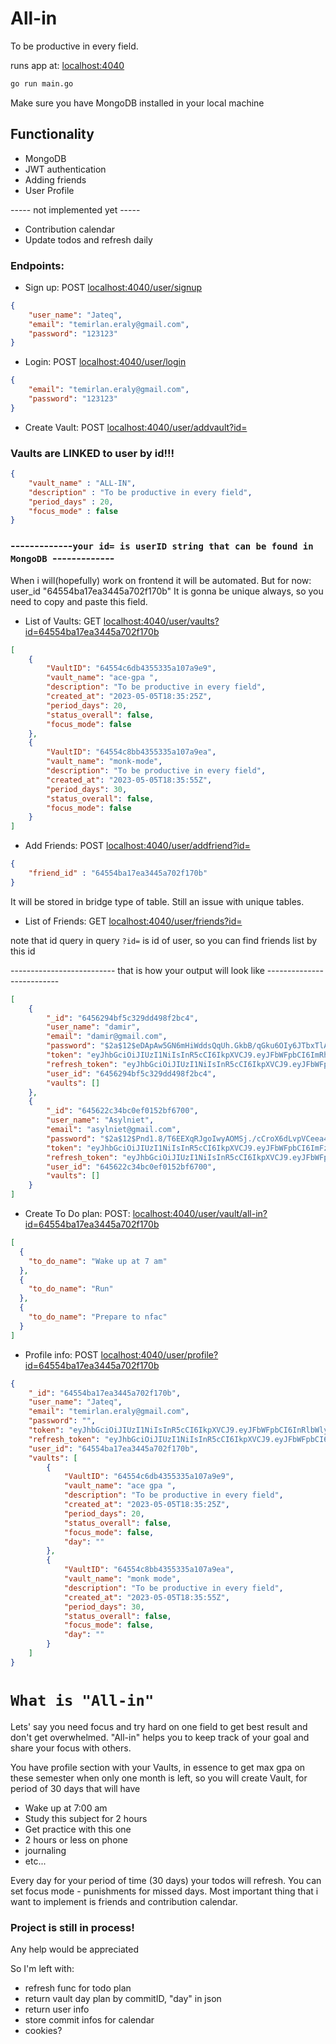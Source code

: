 # All-in

To be productive in every field.

runs app at: [localhost:4040](http://localhost:4040/)
```bash
go run main.go
```
Make sure you have MongoDB installed in your local machine
## Functionality
- MongoDB
- JWT authentication
- Adding friends
- User Profile

----- not implemented yet -----

- Contribution calendar 
- Update todos and refresh daily


### Endpoints:
- Sign up: POST [localhost:4040/user/signup](http://localhost:4040/user/signup)
```json
{
    "user_name": "Jateq",
    "email": "temirlan.eraly@gmail.com",
    "password": "123123"
}
```
- Login: POST [localhost:4040/user/login](http://localhost:4040/user/login)

```json
{   
    "email": "temirlan.eraly@gmail.com",
    "password": "123123"
}
```



- Create Vault: POST [localhost:4040/user/addvault?id=](http://localhost:4040/user/addvault?id=)



### Vaults are LINKED to user by id!!!
```json 
{
    "vault_name" : "ALL-IN",
    "description" : "To be productive in every field",
    "period_days" : 20,
    "focus_mode" : false
}
```
### -------------`your id= is userID string that can be found in MongoDB `-------------
When i will(hopefully) work on frontend it will be automated. But for now:
user_id
"64554ba17ea3445a702f170b" It is gonna be unique always, so you need to copy and paste this field.
- List of Vaults: GET [localhost:4040/user/vaults?id=64554ba17ea3445a702f170b](http://localhost:4040/user/vaults?id=64554ba17ea3445a702f170b)
```json
[
    {
        "VaultID": "64554c6db4355335a107a9e9",
        "vault_name": "ace-gpa ",
        "description": "To be productive in every field",
        "created_at": "2023-05-05T18:35:25Z",
        "period_days": 20,
        "status_overall": false,
        "focus_mode": false
    },
    {
        "VaultID": "64554c8bb4355335a107a9ea",
        "vault_name": "monk-mode",
        "description": "To be productive in every field",
        "created_at": "2023-05-05T18:35:55Z",
        "period_days": 30,
        "status_overall": false,
        "focus_mode": false
    }
]
```
- Add Friends: POST [localhost:4040/user/addfriend?id=](http://localhost:4040/user/addfriend?id=)
```json
{
    "friend_id" : "64554ba17ea3445a702f170b"
}
```
It will be stored in bridge type of table. Still an issue with unique tables.

- List of Friends: GET [localhost:4040/user/friends?id=](http://localhost:4040/user/friends?id=)

note that id query in query `?id=` is id of user, so you can find friends list by this id 

-------------------------- that is how your output will look like --------------------------
```json
[
    {
        "_id": "6456294bf5c329dd498f2bc4",
        "user_name": "damir",
        "email": "damir@gmail.com",
        "password": "$2a$12$eDApAw5GN6mHiWddsQqUh.GkbB/qGku6OIy6JTbxTlAjvRXfFR8lu",
        "token": "eyJhbGciOiJIUzI1NiIsInR5cCI6IkpXVCJ9.eyJFbWFpbCI6ImRhbWlyQGdtYWlsLmNvbSIsIlVzZXIiOiJkYW1pciIsIlVpZCI6IjY0NTYyOTRiZjVjMzI5ZGQ0OThmMmJjNCIsImV4cCI6MTY4MzQ1NDY2N30.os2J3MKs8PpM9_BaZjIcP8KH0iRjxgIKIXUc77vVGlo",
        "refresh_token": "eyJhbGciOiJIUzI1NiIsInR5cCI6IkpXVCJ9.eyJFbWFpbCI6IiIsIlVzZXIiOiIiLCJVaWQiOiIiLCJleHAiOjE2ODM0NTQ2Njd9.EJajWf1FCWB6nAjoGYWAX5PH-2FBvTKk1tuac737OVw",
        "user_id": "6456294bf5c329dd498f2bc4",
        "vaults": []
    },
    {
        "_id": "645622c34bc0ef0152bf6700",
        "user_name": "Asylniet",
        "email": "asylniet@gmail.com",
        "password": "$2a$12$Pnd1.8/T6EEXqRJgoIwyAOMSj./cCroX6dLvpVCeea4vCJVzp7Xhq",
        "token": "eyJhbGciOiJIUzI1NiIsInR5cCI6IkpXVCJ9.eyJFbWFpbCI6ImFzeWxuaWV0QGdtYWlsLmNvbSIsIlVzZXIiOiJBc3lsbmlldCIsIlVpZCI6IjY0NTYyMmMzNGJjMGVmMDE1MmJmNjcwMCIsImV4cCI6MTY4MzQ1Mjk5NX0.4DN2ydS8DbVTtiSojQ9ZpajpAkM2xtcgKRwNiERcwKU",
        "refresh_token": "eyJhbGciOiJIUzI1NiIsInR5cCI6IkpXVCJ9.eyJFbWFpbCI6IiIsIlVzZXIiOiIiLCJVaWQiOiIiLCJleHAiOjE2ODM0NTI5OTV9.Sj5b6ldwtSrF1eQvXzCgZBvT8r05KUCM_QqsfyPVbKg",
        "user_id": "645622c34bc0ef0152bf6700",
        "vaults": []
    }
]
```
- Create To Do plan: POST: [localhost:4040/user/vault/all-in?id=64554ba17ea3445a702f170b](http://localhost:4040/user/vault/all-in?id=64554ba17ea3445a702f170b)
```json
[
  {
    "to_do_name": "Wake up at 7 am"
  },
  {
    "to_do_name": "Run"
  },
  {
    "to_do_name": "Prepare to nfac"
  }
]

```

- Profile info: POST [localhost:4040/user/profile?id=64554ba17ea3445a702f170b](http://localhost:4040/user/profile?id=64554ba17ea3445a702f170b)
```json
{
    "_id": "64554ba17ea3445a702f170b",
    "user_name": "Jateq",
    "email": "temirlan.eraly@gmail.com",
    "password": "",
    "token": "eyJhbGciOiJIUzI1NiIsInR5cCI6IkpXVCJ9.eyJFbWFpbCI6InRlbWlybGFuLmVyYWx5QGdtYWlsLmNvbSIsIlVzZXIiOiJKYXRlcSIsIlVpZCI6IjY0NTU0YmExN2VhMzQ0NWE3MDJmMTcwYiIsImV4cCI6MTY4MzM5NzkyMX0.Kqsq_8A8p7DTcn_uiUd2ZD7dz_b3Phvc8RfIyGGB0fI",
    "refresh_token": "eyJhbGciOiJIUzI1NiIsInR5cCI6IkpXVCJ9.eyJFbWFpbCI6IiIsIlVzZXIiOiIiLCJVaWQiOiIiLCJleHAiOjE2ODMzOTc5MjF9.qKmVW30mI37asdBOZyk3udKyPUzh9pZRcAoiJnObdfU",
    "user_id": "64554ba17ea3445a702f170b",
    "vaults": [
        {
            "VaultID": "64554c6db4355335a107a9e9",
            "vault_name": "ace gpa ",
            "description": "To be productive in every field",
            "created_at": "2023-05-05T18:35:25Z",
            "period_days": 20,
            "status_overall": false,
            "focus_mode": false,
            "day": ""
        },
        {
            "VaultID": "64554c8bb4355335a107a9ea",
            "vault_name": "monk mode",
            "description": "To be productive in every field",
            "created_at": "2023-05-05T18:35:55Z",
            "period_days": 30,
            "status_overall": false,
            "focus_mode": false,
            "day": ""
        }
    ]
}
```

# `What is "All-in"`
Lets' say you need focus and try hard on one field to get best result and don't get overwhelmed.
"All-in" helps you to keep track of your goal and share your focus with others.

You have profile section with your Vaults, in essence to get max gpa on these semester when only one month is left, 
so you will create Vault, for period of 30 days
that will have 

- Wake up at 7:00 am
- Study this subject for 2 hours
- Get practice with this one
- 2 hours or less on phone
- journaling
- etc...

Every day for your period of time (30 days) your todos will refresh.
You can set focus mode - punishments for missed days. 
Most important thing that i want to implement is friends and contribution calendar.

### Project is still in process! 
Any help would be appreciated 

So I'm left with:
- refresh func for todo plan
- return vault day plan by commitID, "day" in json
- return user info
- store commit infos for calendar
- cookies?
